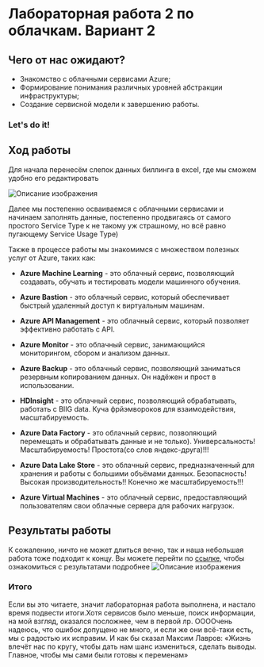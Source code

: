 # Лабораторная работа 2 по облачкам. Вариант 2

## Чего от нас ожидают?

* Знакомство с облачными сервисами Azure;
* Формирование понимания различных уровней абстракции инфраструктуры;
* Создание сервисной модели к завершению работы.

### Let's do it!

## Ход работы

Для начала перенесём слепок данных биллинга в excel, где мы сможем удобно его редактировать 

<image src="пустая_табл_лаб2.jpg" alt="Описание изображения">

Далее мы постепенно осваиваемся с облачными сервисами и начинаем заполнять данные, постепенно продвигаясь от самого простого Service Type к не такому уж страшному, но всё равно пугающему Service Usage Type)

Также в процессе работы мы знакомимся с множеством полезных услуг от Azure, таких как:

* **Azure Machine Learning** - это облачный сервис, позволяющий создавать, обучать и тестировать модели машинного обучения.

* **Azure Bastion** - это облачный сервис, который обеспечивает быстрый удаленный доступ к виртуальным машинам.

* **Azure API Management** - это облачный сервис, который позволяет эффективно работать с API.

* **Azure Monitor** - это облачный сервис, занимающийся мониторингом, сбором и анализом данных.

* **Azure Backup** - это облачный сервис, позволяющий заниматься резервным копированием данных. Он надёжен и прост в использовании.

* **HDInsight** - это облачный сервис, позволяющий обрабатывать, работать  с BIIG data. Куча фрйэмвороков для взаимодействия, масштабируемость.

* **Azure Data Factory** - это облачный сервис, позволяющий перемещать и обрабатывать данные и не только). Универсальность! Масштабируемость! Простота(со слов яндекс-друга)!!!

* **Azure Data Lake Store** - это облачный сервис, предназначенный для хранения и работы с большими объёмами данных. Безопасность! Высокая производительность!! Конечно же масштабируемость!!!

* **Azure Virtual Machines** - это облачный сервис, предоставляющий пользователям свои облачные сервера для рабочих нагрузок.


## Результаты работы 
К сожалению, ничто не может длиться вечно, так и наша небольшая работа тоже подходит к концу. Вы можете перейти по [ссылке](https://docs.google.com/spreadsheets/d/1mWCmKERBdnl6kYehExm7Wq1iJ_Y5_x4N0apKDMtbiwY/edit?gid=0#gid=0), чтобы ознакомиться с результатами подробнее 
<image src="табл_лаб2.jpg" alt="Описание изображения">

### Итого

Если вы это читаете, значит лабораторная работа выполнена, и настало время подвести итоги.Хотя сервисов было меньше, поиск информации, на мой взгляд, оказался посложнее, чем в первой лр. ООООчень надеюсь, что  ошибок допущено не много, и если же они всё-таки есть, мы с радостью их исправим. И как бы сказал Максим Лавров: «Жизнь влечёт нас по кругу, чтобы дать нам шанс измениться, сделать выводы. Главное, чтобы мы сами были готовы к переменам»
